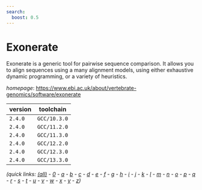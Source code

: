 ```yaml
---
search:
  boost: 0.5
---
```

# Exonerate

Exonerate is a generic tool for pairwise sequence comparison.  It allows you to align sequences using a many alignment models, using either  exhaustive dynamic programming, or a variety of heuristics.

*homepage*: <https://www.ebi.ac.uk/about/vertebrate-genomics/software/exonerate>

version | toolchain
--------|----------
``2.4.0`` | ``GCC/10.3.0``
``2.4.0`` | ``GCC/11.2.0``
``2.4.0`` | ``GCC/11.3.0``
``2.4.0`` | ``GCC/12.2.0``
``2.4.0`` | ``GCC/12.3.0``
``2.4.0`` | ``GCC/13.3.0``


*(quick links: [(all)](../index.md) - [0](../0/index.md) - [a](../a/index.md) - [b](../b/index.md) - [c](../c/index.md) - [d](../d/index.md) - [e](../e/index.md) - [f](../f/index.md) - [g](../g/index.md) - [h](../h/index.md) - [i](../i/index.md) - [j](../j/index.md) - [k](../k/index.md) - [l](../l/index.md) - [m](../m/index.md) - [n](../n/index.md) - [o](../o/index.md) - [p](../p/index.md) - [q](../q/index.md) - [r](../r/index.md) - [s](../s/index.md) - [t](../t/index.md) - [u](../u/index.md) - [v](../v/index.md) - [w](../w/index.md) - [x](../x/index.md) - [y](../y/index.md) - [z](../z/index.md))*


